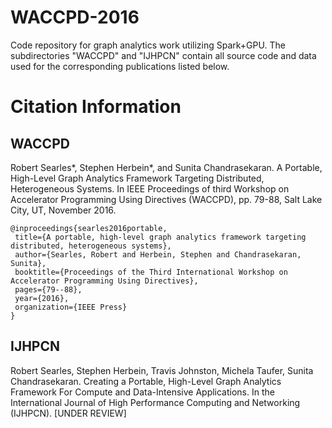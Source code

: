# WACCPD-2016
Code repository for graph analytics work utilizing Spark+GPU. The subdirectories "WACCPD" and "IJHPCN" contain all source code and data used for the corresponding publications listed below.
# Citation Information
## WACCPD
Robert Searles\*, Stephen Herbein\*, and Sunita Chandrasekaran. A Portable, High-Level Graph Analytics Framework Targeting Distributed, Heterogeneous Systems. In IEEE Proceedings of third Workshop on Accelerator Programming Using Directives (WACCPD), pp. 79-88, Salt Lake City, UT, November 2016.
```
@inproceedings{searles2016portable,
 title={A portable, high-level graph analytics framework targeting distributed, heterogeneous systems},
 author={Searles, Robert and Herbein, Stephen and Chandrasekaran, Sunita},
 booktitle={Proceedings of the Third International Workshop on Accelerator Programming Using Directives},
 pages={79--88},
 year={2016},
 organization={IEEE Press}
}
```
## IJHPCN
Robert Searles, Stephen Herbein, Travis Johnston, Michela Taufer, Sunita Chandrasekaran. Creating a Portable, High-Level Graph Analytics Framework For Compute and Data-Intensive Applications. In the International Journal of High Performance Computing and Networking (IJHPCN). [UNDER REVIEW]
